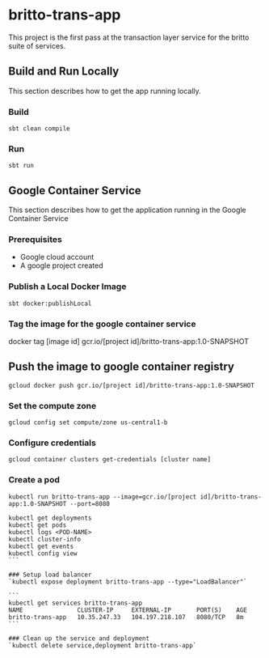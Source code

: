 # britto-trans-app

This project is the first pass at the transaction layer service for the britto suite of services.

## Build and Run Locally
This section describes how to get the app running locally.

### Build
`sbt clean compile`

### Run
`sbt run`

## Google Container Service
This section describes how to get the application running in the Google Container Service

### Prerequisites
* Google cloud account
* A google project created

### Publish a Local Docker Image
`sbt docker:publishLocal`

### Tag the image for the google container service
docker tag [image id] gcr.io/[project id]/britto-trans-app:1.0-SNAPSHOT

## Push the image to google container registry
`gcloud docker push gcr.io/[project id]/britto-trans-app:1.0-SNAPSHOT`

###  Set the compute zone
`gcloud config set compute/zone us-central1-b`

### Configure credentials
`gcloud container clusters get-credentials [cluster name]`

### Create a pod
`kubectl run britto-trans-app --image=gcr.io/[project id]/britto-trans-app:1.0-SNAPSHOT --port=8080 `
``````
kubectl get deployments 
kubectl get pods 
kubectl logs <POD-NAME> 
kubectl cluster-info 
kubectl get events 
kubectl config view 
```

### Setup load balancer
`kubectl expose deployment britto-trans-app --type="LoadBalancer"`

```
kubectl get services britto-trans-app
NAME               CLUSTER-IP     EXTERNAL-IP       PORT(S)    AGE
britto-trans-app   10.35.247.33   104.197.218.107   8080/TCP   8m
```

### Clean up the service and deployment
`kubectl delete service,deployment britto-trans-app`




